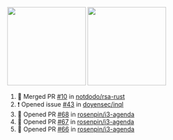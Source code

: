 <a href="https://github.com/notdodo"><img src="https://github-readme-stats.vercel.app/api?username=notdodo&count_private=true&theme=dark" height="180" /></a> <a href="https://github.com/notdodo"><img src="https://github-readme-stats.vercel.app/api/top-langs/?username=notdodo&langs_count=8&theme=dark&hide=tex,java,html,css&layout=compact" height="180" /></a>

<!--START_SECTION:activity-->
1. 🎉 Merged PR [#10](https://github.com/notdodo/rsa-rust/pull/10) in [notdodo/rsa-rust](https://github.com/notdodo/rsa-rust)
2. ❗️ Opened issue [#43](https://github.com/doyensec/inql/issues/43) in [doyensec/inql](https://github.com/doyensec/inql)
3. 💪 Opened PR [#68](https://github.com/rosenpin/i3-agenda/pull/68) in [rosenpin/i3-agenda](https://github.com/rosenpin/i3-agenda)
4. 💪 Opened PR [#67](https://github.com/rosenpin/i3-agenda/pull/67) in [rosenpin/i3-agenda](https://github.com/rosenpin/i3-agenda)
5. 💪 Opened PR [#66](https://github.com/rosenpin/i3-agenda/pull/66) in [rosenpin/i3-agenda](https://github.com/rosenpin/i3-agenda)
<!--END_SECTION:activity-->
